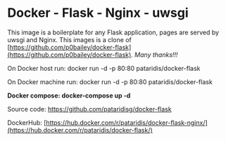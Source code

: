 # Docker - Flask - Nginx - uwsgi

This image is a boilerplate for any Flask application,  pages are served by uwsgi and Nginx.
This images is a clone of [https://github.com/p0bailey/docker-flask](https://github.com/p0bailey/docker-flask). *Many thanks!!!*


On Docker host run: docker run -d -p 80:80 pataridis/docker-flask

On Docker machine run: docker run -d -p 80:80 pataridis/docker-flask

**Docker compose: docker-compose up -d**

Source code: https://github.com/pataridisg/docker-flask

DockerHub: [https://hub.docker.com/r/pataridis/docker-flask-nginx/](https://hub.docker.com/r/pataridis/docker-flask/)
